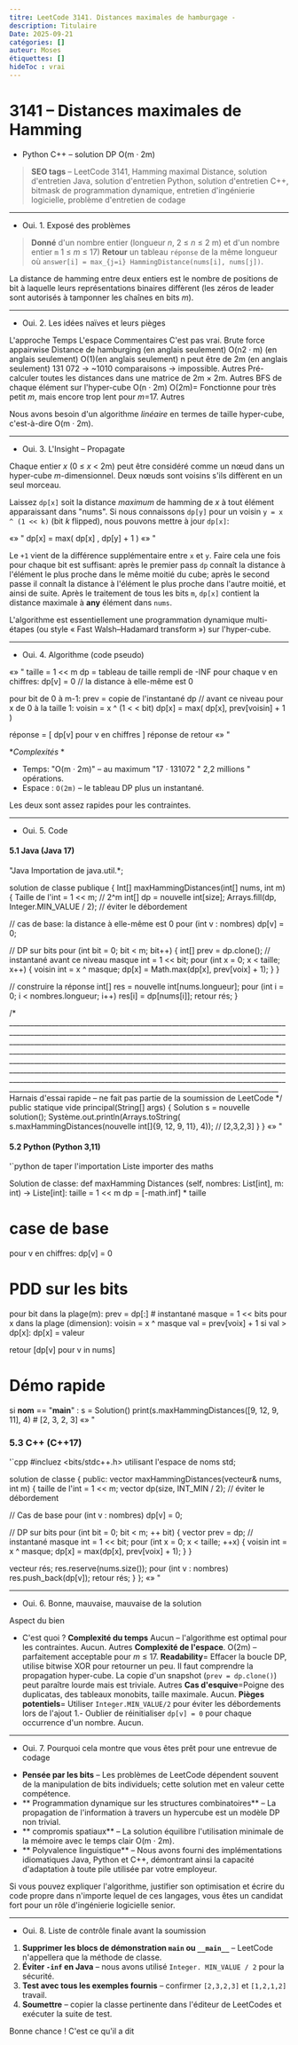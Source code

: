 ```yaml
---
titre: LeetCode 3141. Distances maximales de hamburgage -
description: Titulaire
Date: 2025-09-21
catégories: []
auteur: Moses
étiquettes: []
hideToc : vrai
---
```

# 3141 – Distances maximales de Hamming
* Python C++ – solution DP O(m · 2m)

> **SEO tags** – LeetCode 3141, Hamming maximal Distance, solution d'entretien Java, solution d'entretien Python, solution d'entretien C++, bitmask de programmation dynamique, entretien d'ingénierie logicielle, problème d'entretien de codage

---

- Oui. 1. Exposé des problèmes

> **Donné** d'un nombre entier (longueur *n*, 2 ≤ *n* ≤ 2 m) et d'un nombre entier `m` 1 ≤ *m* ≤ 17)
> **Retour** un tableau `réponse` de la même longueur où
> `answer[i] = max_{j=i} HammingDistance(nums[i], nums[j])`.

La distance de hamming entre deux entiers est le nombre de positions de bit à laquelle leurs représentations binaires diffèrent (les zéros de leader sont autorisés à tamponner les chaînes en bits *m*).

---

- Oui. 2. Les idées naïves et leurs pièges

L'approche Temps L'espace Commentaires
C'est pas vrai.
Brute force appairwise Distance de hamburging (en anglais seulement) O(n2 · m) (en anglais seulement) O(1)(en anglais seulement) n peut être de 2m (en anglais seulement) 131 072 → ~1010 comparaisons → impossible. Autres
Pré-calculer toutes les distances dans une matrice de 2m × 2m. Autres
BFS de chaque élément sur l'hyper-cube O(n · 2m) O(2m)= Fonctionne pour très petit *m*, mais encore trop lent pour *m*=17. Autres

Nous avons besoin d'un algorithme *linéaire* en termes de taille hyper-cube, c'est-à-dire O(m · 2m).

---

- Oui. 3. L'Insight – Propagate

Chaque entier *x* (0 ≤ *x* < 2m) peut être considéré comme un nœud dans un hyper-cube *m*-dimensionnel.
Deux nœuds sont voisins s'ils diffèrent en un seul morceau.

Laissez `dp[x]` soit la distance *maximum* de hamming de *x* à tout élément apparaissant dans "nums".
Si nous connaissons `dp[y]` pour un voisin `y = x ^ (1 << k)` (bit *k* flipped), nous pouvons mettre à jour `dp[x]`:

«» "
dp[x] = max( dp[x] , dp[y] + 1 )
«» "

Le `+1` vient de la différence supplémentaire entre `x` et `y`.
Faire cela une fois pour chaque bit est suffisant: après le premier pass `dp` connaît la distance à l'élément le plus proche dans le même moitié du cube; après le second passe il connaît la distance à l'élément le plus proche dans l'autre moitié, et ainsi de suite.
Après le traitement de tous les bits `m`, `dp[x]` contient la distance maximale à **any** élément dans `nums`.

L'algorithme est essentiellement une programmation dynamique multi-étapes (ou style « Fast Walsh–Hadamard transform ») sur l'hyper-cube.

---

- Oui. 4. Algorithme (code pseudo)

«» "
taille = 1 << m
dp = tableau de taille rempli de -INF
pour chaque v en chiffres:
dp[v] = 0 // la distance à elle-même est 0

pour bit de 0 à m-1:
prev = copie de l'instantané dp // avant ce niveau
pour x de 0 à la taille 1:
voisin = x ^ (1 < < bit)
dp[x] = max( dp[x], prev[voisin] + 1 )

réponse = [ dp[v] pour v en chiffres ]
réponse de retour
«» "

**Complexités* *

* Temps: "O(m · 2m)" – au maximum "17 · 131072 " 2,2 millions " opérations.
* Espace : `O(2m)` – le tableau DP plus un instantané.

Les deux sont assez rapides pour les contraintes.

---

- Oui. 5. Code

#### 5.1 Java (Java 17)

"Java
Importation de java.util.*;

solution de classe publique {
Int[] maxHammingDistances(int[] nums, int m) {
Taille de l'int = 1 << m; // 2^m
int[] dp = nouvelle int[size];
Arrays.fill(dp, Integer.MIN_VALUE / 2); // éviter le débordement

// cas de base: la distance à elle-même est 0
pour (int v : nombres) dp[v] = 0;

// DP sur bits
pour (int bit = 0; bit < m; bit++) {
int[] prev = dp.clone(); // instantané avant ce niveau
masque int = 1 << bit;
pour (int x = 0; x < taille; x++) {
voisin int = x ^ masque;
dp[x] = Math.max(dp[x], prev[voix] + 1);
}
}

// construire la réponse
int[] res = nouvelle int[nums.longueur];
pour (int i = 0; i < nombres.longueur; i++) res[i] = dp[nums[i]];
retour rés;
}

/* ______________________________________________________________________________________________________________________________________________________________________________________________________________________________________________________________________________________________________________________________________________________________________________________________________________________________________________________________________________________________________________________________________________________________________________________________________________________________________________
Harnais d'essai rapide – ne fait pas partie de la soumission de LeetCode
*/
public statique vide principal(String[] args) {
Solution s = nouvelle solution();
Système.out.println(Arrays.toString(
s.maxHammingDistances(nouvelle int[]{9, 12, 9, 11}, 4)); // [2,3,2,3]
}
}
«» "

#### 5.2 Python (Python 3,11)

'`python
de taper l'importation Liste
importer des maths

Solution de classe:
def maxHamming Distances (self, nombres: List[int], m: int) -> Liste[int]:
taille = 1 << m
dp = [-math.inf] * taille

# case de base
pour v en chiffres:
dp[v] = 0

# PDD sur les bits
pour bit dans la plage(m):
prev = dp[:] # instantané
masque = 1 << bits
pour x dans la plage (dimension):
voisin = x ^ masque
val = prev[voix] + 1
si val > dp[x]:
dp[x] = valeur

retour [dp[v] pour v in nums]


# Démo rapide
si __nom__ == "__main__" :
s = Solution()
print(s.maxHammingDistances([9, 12, 9, 11], 4) # [2, 3, 2, 3]
«» "

### 5.3 C++ (C++17)

'`cpp
#incluez <bits/stdc++.h>
utilisant l'espace de noms std;

solution de classe {
public:
vector<int> maxHammingDistances(vecteur<int>& nums, int m) {
taille de l'int = 1 << m;
vector<int> dp(size, INT_MIN / 2); // éviter le débordement

// Cas de base
pour (int v : nombres) dp[v] = 0;

// DP sur bits
pour (int bit = 0; bit < m; ++ bit) {
vector<int> prev = dp; // instantané
masque int = 1 << bit;
pour (int x = 0; x < taille; ++x) {
voisin int = x ^ masque;
dp[x] = max(dp[x], prev[voix] + 1);
}
}

vecteur<int> rés;
res.reserve(nums.size());
pour (int v : nombres) res.push_back(dp[v]);
retour rés;
}
};
«» "

---

- Oui. 6. Bonne, mauvaise, mauvaise de la solution

Aspect du bien
- C'est quoi ?
**Complexité du temps** Aucun – l'algorithme est optimal pour les contraintes. Aucun.
Autres **Complexité de l'espace**. O(2m) – parfaitement acceptable pour *m* ≤ 17.
**Readability**= Effacer la boucle DP, utilise bitwise XOR pour retourner un peu. Il faut comprendre la propagation hyper-cube. La copie d'un snapshot (`prev = dp.clone()`) peut paraître lourde mais est triviale. Autres
**Cas d'esquive**=Poigne des duplicatas, des tableaux monobits, taille maximale. Aucun.
**Pièges potentiels**= Utiliser `Integer.MIN_VALUE/2` pour éviter les débordements lors de l'ajout 1.- Oublier de réinitialiser `dp[v] = 0` pour chaque occurrence d'un nombre. Aucun.

---

- Oui. 7. Pourquoi cela montre que vous êtes prêt pour une entrevue de codage

* **Pensée par les bits** – Les problèmes de LeetCode dépendent souvent de la manipulation de bits individuels; cette solution met en valeur cette compétence.
* ** Programmation dynamique sur les structures combinatoires** – La propagation de l'information à travers un hypercube est un modèle DP non trivial.
* ** compromis spatiaux** – La solution équilibre l'utilisation minimale de la mémoire avec le temps clair O(m · 2m).
* ** Polyvalence linguistique** – Nous avons fourni des implémentations idiomatiques Java, Python et C++, démontrant ainsi la capacité d'adaptation à toute pile utilisée par votre employeur.

Si vous pouvez expliquer l'algorithme, justifier son optimisation et écrire du code propre dans n'importe lequel de ces langages, vous êtes un candidat fort pour un rôle d'ingénierie logicielle senior.

---

- Oui. 8. Liste de contrôle finale avant la soumission

1. **Supprimer les blocs de démonstration `main` ou `__main__`** – LeetCode n'appellera que la méthode de classe.
2. **Éviter `-inf` en Java** – nous avons utilisé `Integer. MIN_VALUE / 2` pour la sécurité.
3. **Test avec tous les exemples fournis** – confirmer `[2,3,2,3]` et `[1,2,1,2]` travail.
4. **Soumettre** – copier la classe pertinente dans l'éditeur de LeetCodes et exécuter la suite de test.

Bonne chance ! C'est ce qu'il a dit